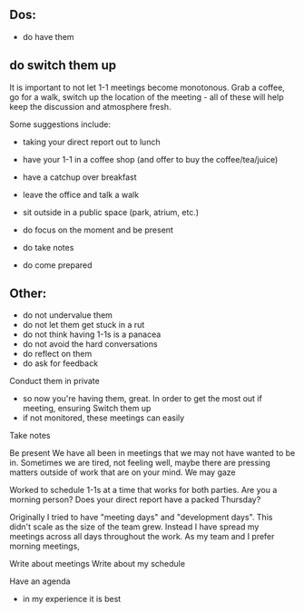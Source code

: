 ## Dos:
- do have them

## do switch them up
It is important to not let 1-1 meetings become monotonous.  Grab a coffee, go for a walk, switch up the location of the meeting - all of these will help keep the discussion and atmosphere fresh.  

Some suggestions include:
- taking your direct report out to lunch
- have your 1-1 in a coffee shop (and offer to buy the coffee/tea/juice)
- have a catchup over breakfast
- leave the office and talk a walk
- sit outside in a public space (park, atrium, etc.)


- do focus on the moment and be present
- do take notes
- do come prepared

## Other:
- do not undervalue them
- do not let them get stuck in a rut
- do not think having 1-1s is a panacea
- do not avoid the hard conversations
- do reflect on them
- do ask for feedback

Conduct them in private
- so now you're having them, great. In order to get the most out if meeting, ensuring
Switch them up
- if not monitored, these meetings can easily

Take notes

Be present
We have all been in meetings that we may not have wanted to be in. Sometimes we are tired, not feeling well, maybe there are pressing matters outside of work that are on your mind. We may gaze

Worked to schedule 1-1s at a time that works for both parties. Are you a morning person? Does your direct report have a packed Thursday?

Originally I tried to have "meeting days" and "development days". This didn't scale as the size of the team grew. Instead I have spread my meetings across all days throughout the work. As my team and I prefer morning meetings,

Write about meetings
Write about my schedule

Have an agenda
- in my experience it is best
